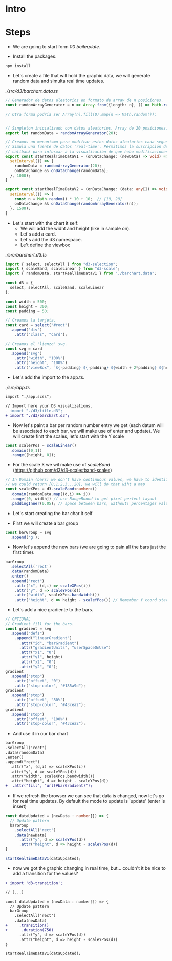 # Intro

# Steps

- We are going to start form _00 boilerplate_.

- Install the packages.

```bash
npm install
```

- Let's create a file that will hold the graphic data, we will generate random data and simulta real time updates.

_./src/d3/barchart.data.ts_

```typescript
// Generador de datos aleatorios en formato de array de n posiciones.
const randomArrayGenerator = n => Array.from({length: n}, () => Math.random());

// Otra forma podría ser Array(n).fill(0).map(n => Math.random());


// Singleton inicializado con datos aleatorios. Array de 20 posiciones.
export let randomData = randomArrayGenerator(20);

// Creamos un mecanismo para modifcar estos datos aleatorios cada segundo.
// Simula una fuente de datos 'real-time'. Permitimos la suscripción de un
// callback para informar a la visualización de que hubo modificaciones.
export const startRealTimeDataV1 = (onDataChange: (newData) => void) => {
  setInterval(() => {
    randomData = randomArrayGenerator(20);
    onDataChange && onDataChange(randomData);
  }, 1000);
}

export const startRealTimeDataV2 = (onDataChange: (data: any[]) => void) => {
  setInterval(() => {
    const n = Math.random() * 10 + 10;  // [10, 20]
    onDataChange && onDataChange(randomArrayGenerator(n));
  }, 1500);
}
```

- Let's start with the chart it self: 
  - We will add the widht and height (like in sample on). 
  - Let's add a card.
  - Let's add the d3 namespace.
  - Le't define the viewbox

_./src/barchart.d3.ts_

```typescript
import { select, selectAll } from "d3-selection";
import { scaleBand, scaleLinear } from "d3-scale";
import { randomData, startRealTimeDataV1 } from "./barchart.data";

const d3 = {
  select, selectAll, scaleBand, scaleLinear 
};

const width = 500;
const height = 300;
const padding = 50;

// Creamos la tarjeta.
const card = select("#root")
  .append("div")
    .attr("class", "card");

// Creamos el 'lienzo' svg.
const svg = card
  .append("svg")
    .attr("width", "100%")
    .attr("height", "100%")
    .attr("viewBox", `${-padding} ${-padding} ${width + 2*padding} ${height + 2*padding}`);
```

- Let's add the import to the app.ts.

_./src/app.ts_

```diff
import "./app.scss";

// Import here your D3 visualizations.
- import "./d3/title.d3";
+ import "./d3/barchart.d3";
```

- Now let's paint a bar per random number entry we get (each datum will be associated to each bar, we will make use of enter and update).
We will create first the scales, let's start with the Y scale

```typescript
const scaleYPos = scaleLinear() 
  .domain([0,1])
  .range([height, 0]);
```

- For the scale X we wil make use of _scaleBand_ (https://github.com/d3/d3-scale#band-scales)

```typescript
// In Domain (bars) we don't have continuous values, we have to identify the bands, like in ordinal scale
// we could return [0,1,2,3...20], we will do that wiht a map
const scaleXPos = d3.scaleBand<number>()
  .domain(randomData.map((d,i) => i))
  .range([0, width]) // use RangeRound to get pixel perfect layout
  .paddingInner(0.05); // space between bars, wathout! percentages values, range number 0..1
```

- Let's start creating the bar char it self

- First we will create a bar group

```typescript
const barGroup = svg
  .append('g');
```

- Now let's append the new bars (we are going to pain all the bars just the first time).

```typescript
barGroup
  .selectAll('rect')
  .data(randomData)
  .enter()
  .append("rect")
    .attr("x", (d,i) => scaleXPos(i))
    .attr("y", d => scaleYPos(d))
    .attr("width", scaleXPos.bandwidth())
    .attr("height", d => height - scaleYPos()) // Remember Y coord start top on 0
```

- Let's add a nice gradiente to the bars.

```typescript
// OPTIONAL
// Gradient fill for the bars.
const gradient = svg
  .append("defs")
    .append("linearGradient")
      .attr("id", "barGradient")
      .attr("gradientUnits", "userSpaceOnUse")
      .attr("x1", "0")
      .attr("y1", height)
      .attr("x2", "0")
      .attr("y2", "0");
gradient
  .append("stop")
    .attr("offset", "0")
    .attr("stop-color", "#185a9d");
gradient
  .append("stop")
    .attr("offset", "80%")
    .attr("stop-color", "#43cea2");
gradient
  .append("stop")
    .attr("offset", "100%")
    .attr("stop-color", "#43cea2");
```

- And use it in our bar chart

```diff
barGroup
.selectAll('rect')
.data(randomData)
.enter()
.append("rect")
  .attr("x", (d,i) => scaleXPos(i))
  .attr("y", d => scaleYPos(d))
  .attr("width", scaleXPos.bandwidth())
  .attr("height", d => height - scaleYPos(d))
+  .attr("fill", "url(#barGradient)");
```

- If we refresh the browser we can see that data is changed, now let's go
for real time updates. By default the mode to update is 'update' (enter is insert)

```typescript
const dataUpdated = (newData : number[]) => {
  // Update pattern
  barGroup
    .selectAll('rect')
    .data(newData)
      .attr("y", d => scaleYPos(d))
      .attr("height", d => height - scaleYPos(d))
} 

startRealTimeDataV1(dataUpdated);
```

- now we got the graphic changing in real time, but... couldn't it be nice to add 
a transition for the values?

```diff
+ import 'd3-transition';

// (...)

const dataUpdated = (newData : number[]) => {
  // Update pattern
  barGroup
    .selectAll('rect')
    .data(newData)
+     .transition()
+      .duration(750)    
      .attr("y", d => scaleYPos(d))
      .attr("height", d => height - scaleYPos(d))
} 

startRealTimeDataV1(dataUpdated);
```